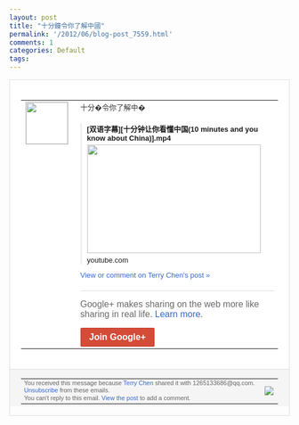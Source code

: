 ```yaml
---
layout: post
title: "十分鐘令你了解中國"
permalink: '/2012/06/blog-post_7559.html'
comments: 1
categories: Default
tags: 
---
```

<div style="border:solid 1px #dfdfdf;color:#686868;font:13px Arial"><div style="background-color:#fff;padding:20px;"><table cellpadding="0" cellspacing="0"><tr><td style="padding-right:15px;vertical-align:top"><a href="https://plus.google.com/_/notifications/ngemlink?&amp;emid=COi7v4vK2rACFUmK3godNCwAAA&amp;path=%2F108643996575278738906&amp;dt=1340118404164"><img height="75" src="https://lh3.googleusercontent.com/-KKRGTyJ5Bl0/AAAAAAAAAAI/AAAAAAAAEEY/jllxqER5dCk/s75-c-k-a/photo.jpg" style="border:solid 1px #cccccc;" width="75"/></a></td><td style="width:578px;color:#333;font:13px Arial;vertical-align:top;"><div style="padding-bottom:10px">十分�令你了解中�</div><div style="margin-top:10px;padding-left:10px; border-left:2px solid #EAEAEA"><span style="margin-right:5px"><div style="margin-bottom:4px;font-weight:bold"><a href="https://plus.google.com/_/notifications/ngemlink?&amp;emid=COi7v4vK2rACFUmK3godNCwAAA&amp;path=%2F108643996575278738906%2Fposts%2FG9VtYrqyzgj%3Fgpinv%3DAMIXal-gciAHSrBwbSD-fJLaUvXJLldweBYd1onmR4MjhvFiwVrbtjpk8nUrWcDHx5bfnWlIc3-fSeeP7J7-pXRe-NPp7VQ4mlj_F5blRyr5zbDxvlgnS_c&amp;dt=1340118404164" style="zSoyz;text-decoration:none">[双语字幕][十分钟让你看懂中国(10 minutes and you know about China)].mp4</a></div><a href="https://plus.google.com/_/notifications/ngemlink?&amp;emid=COi7v4vK2rACFUmK3godNCwAAA&amp;path=%2F108643996575278738906%2Fposts%2FG9VtYrqyzgj%3Fgpinv%3DAMIXal-gciAHSrBwbSD-fJLaUvXJLldweBYd1onmR4MjhvFiwVrbtjpk8nUrWcDHx5bfnWlIc3-fSeeP7J7-pXRe-NPp7VQ4mlj_F5blRyr5zbDxvlgnS_c&amp;dt=1340118404164" style="zSoyz"><img border="0" src="https://images1-focus-opensocial.googleusercontent.com/gadgets/proxy?url=https://ytimg.googleusercontent.com/vi/DWJeAEvjl0M/hqdefault.jpg&amp;container=focus&amp;gadget=a&amp;rewriteMime=image/*&amp;refresh=31536000&amp;resize_h=195" style="width:312px;height:195px;display:block"/></a><div style="margin:5px 0 12px 0"><a href="http://www.youtube.com/v/DWJeAEvjl0M&amp;hl=en&amp;fs=1&amp;autoplay=1" style="zSoyz;text-decoration:none">youtube.com</a></div></span></div><a href="https://plus.google.com/_/notifications/ngemlink?&amp;emid=COi7v4vK2rACFUmK3godNCwAAA&amp;path=%2F108643996575278738906%2Fposts%2FG9VtYrqyzgj%3Fgpinv%3DAMIXal-gciAHSrBwbSD-fJLaUvXJLldweBYd1onmR4MjhvFiwVrbtjpk8nUrWcDHx5bfnWlIc3-fSeeP7J7-pXRe-NPp7VQ4mlj_F5blRyr5zbDxvlgnS_c&amp;dt=1340118404164" style="color:#3366CC;text-decoration:none;">View or comment on Terry Chen's post »</a><div style="margin-top:20px;border-top:solid 1px #dfdfdf"><div style="padding:15px 0;color:#686868;font:16px Arial;">Google+ makes sharing on the web more like sharing in real life. <a href="http://www.google.com/+/learnmore/" style="color:#3366CC;text-decoration:none;">Learn more</a>.</div><a href="https://plus.google.com/_/notifications/ngemlink?&amp;emid=COi7v4vK2rACFUmK3godNCwAAA&amp;path=%2F%3Fgpinv%3DAMIXal-gciAHSrBwbSD-fJLaUvXJLldweBYd1onmR4MjhvFiwVrbtjpk8nUrWcDHx5bfnWlIc3-fSeeP7J7-pXRe-NPp7VQ4mlj_F5blRyr5zbDxvlgnS_c&amp;dt=1340118404164" style="display:inline-block;padding:7px 15px;background-color:#d44b38; color:#fff;font-size:16px; font-weight:bold;border-radius:2px;-webkit-border-radius:2px; -moz-border-radius:2px;border:solid 1px #c43b28; white-space:nowrap;text-decoration:none">Join Google+</a></div></td></tr></table></div><div style="border-top:solid 1px #dfdfdf;padding:0 20px; background-color:#f5f5f5"><table cellpadding="0" cellspacing="0" style="height:50px"><tbody><tr><td style="vertical-align:middle;width:100%; color:#636363;font:11px Arial; line-height:120%">You received this message because <a href="https://plus.google.com/_/notifications/ngemlink?&amp;emid=COi7v4vK2rACFUmK3godNCwAAA&amp;path=%2F108643996575278738906%3Fgpinv%3DAMIXal-gciAHSrBwbSD-fJLaUvXJLldweBYd1onmR4MjhvFiwVrbtjpk8nUrWcDHx5bfnWlIc3-fSeeP7J7-pXRe-NPp7VQ4mlj_F5blRyr5zbDxvlgnS_c&amp;dt=1340118404164" style="color:#3366CC;text-decoration:none;">Terry Chen</a> shared it with 1265133686@qq.com. <a href="https://plus.google.com/_/notifications/ngemlink?&amp;emid=COi7v4vK2rACFUmK3godNCwAAA&amp;path=%2F_%2Fnonplus%2Femailsettings%3Fgpinv%3DAMIXal-gciAHSrBwbSD-fJLaUvXJLldweBYd1onmR4MjhvFiwVrbtjpk8nUrWcDHx5bfnWlIc3-fSeeP7J7-pXRe-NPp7VQ4mlj_F5blRyr5zbDxvlgnS_c%26est%3DADH5u8WiktMM6d76zeSnBQ3JQoakG8rp7ZDh_3fjdo6aXRJev5v0J-ROMCCppiK59EaO_NQIw9_KGZOD1QNwehrNX27rY99DCjY6-m4x4TfzHzt0szUDAhAjs94L2B_IRtrvoqje8jHl&amp;dt=1340118404164" style="color:#3366CC;text-decoration:none;">Unsubscribe</a> from these emails.<br/>You can't reply to this email. <a href="https://plus.google.com/_/notifications/ngemlink?&amp;emid=COi7v4vK2rACFUmK3godNCwAAA&amp;path=%2F108643996575278738906%2Fposts%2FG9VtYrqyzgj%3Fgpinv%3DAMIXal-gciAHSrBwbSD-fJLaUvXJLldweBYd1onmR4MjhvFiwVrbtjpk8nUrWcDHx5bfnWlIc3-fSeeP7J7-pXRe-NPp7VQ4mlj_F5blRyr5zbDxvlgnS_c&amp;dt=1340118404164" style="color:#3366CC;text-decoration:none;">View the post</a> to add a comment.<br/></td><td><img src="https://ssl.gstatic.com/s2/oz/images/notifications/logo/google-plus-6617a72bb36cc548861652780c9e6ff1.png"/></td></tr></tbody></table></div></div>